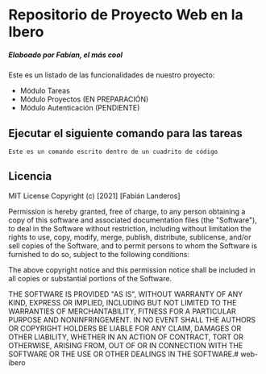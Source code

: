# Repositorio de Proyecto Web en la Ibero
##### Elaboado por Fabían, el más cool

Este es un listado de las funcionalidades de nuestro proyecto:
* Módulo Tareas
* Módulo Proyectos (EN PREPARACIÓN)
* Módulo Autenticación (PENDIENTE)

## Ejecutar el siguiente comando para las tareas

```
Este es un comando escrito dentro de un cuadrito de código
```

## Licencia

MIT License
Copyright (c) [2021] [Fabián Landeros]



Permission is hereby granted, free of charge, to any person obtaining a copy
of this software and associated documentation files (the "Software"), to deal
in the Software without restriction, including without limitation the rights
to use, copy, modify, merge, publish, distribute, sublicense, and/or sell
copies of the Software, and to permit persons to whom the Software is
furnished to do so, subject to the following conditions:



The above copyright notice and this permission notice shall be included in all
copies or substantial portions of the Software.



THE SOFTWARE IS PROVIDED "AS IS", WITHOUT WARRANTY OF ANY KIND, EXPRESS OR
IMPLIED, INCLUDING BUT NOT LIMITED TO THE WARRANTIES OF MERCHANTABILITY,
FITNESS FOR A PARTICULAR PURPOSE AND NONINFRINGEMENT. IN NO EVENT SHALL THE
AUTHORS OR COPYRIGHT HOLDERS BE LIABLE FOR ANY CLAIM, DAMAGES OR OTHER
LIABILITY, WHETHER IN AN ACTION OF CONTRACT, TORT OR OTHERWISE, ARISING FROM,
OUT OF OR IN CONNECTION WITH THE SOFTWARE OR THE USE OR OTHER DEALINGS IN THE
SOFTWARE.# web-ibero
